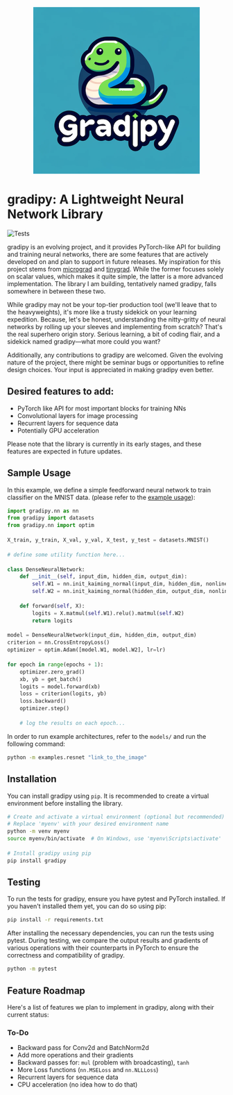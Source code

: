 <div align="center">
  <img src="https://github.com/eljanmahammadli/gradipy/blob/main/logo.png" alt="Logo">
</div>


# gradipy: A Lightweight Neural Network Library
![Tests](https://github.com/eljanmahammadli/gradipy/actions/workflows/ci.yml/badge.svg)

gradipy is an evolving project, and it provides PyTorch-like API for building and training neural networks, there are some features that are actively developed on and plan to support in future releases. My inspiration for this project stems from [micrograd](https://github.com/karpathy/micrograd/tree/master) and [tinygrad](https://github.com/tinygrad/tinygrad). While the former focuses solely on scalar values, which makes it quite simple, the latter is a more advanced implementation. The library I am building, tentatively named gradipy, falls somewhere in between these two.

While gradipy may not be your top-tier production tool (we'll leave that to the heavyweights), it's more like a trusty sidekick on your learning expedition. Because, let's be honest, understanding the nitty-gritty of neural networks by rolling up your sleeves and implementing from scratch? That's the real superhero origin story. Serious learning, a bit of coding flair, and a sidekick named gradipy—what more could you want?

Additionally, any contributions to gradipy are welcomed. Given the evolving nature of the project, there might be seminar bugs or opportunities to refine design choices. Your input is appreciated in making gradipy even better.

## Desired features to add:
- PyTorch like API for most important blocks for training NNs 
- Convolutional layers for image processing
- Recurrent layers for sequence data
- Potentially GPU acceleration

Please note that the library is currently in its early stages, and these features are expected in future updates.



## Sample Usage

In this example, we define a simple feedforward neural network to train classifier on the MNIST data. (please refer to the [example usage](https://github.com/eljanmahammadli/gradipy/blob/main/examples/mnist.py)): 

```python
import gradipy.nn as nn
from gradipy import datasets
from gradipy.nn import optim

X_train, y_train, X_val, y_val, X_test, y_test = datasets.MNIST()

# define some utility function here...

class DenseNeuralNetwork:
    def __init__(self, input_dim, hidden_dim, output_dim):
        self.W1 = nn.init_kaiming_normal(input_dim, hidden_dim, nonlinearity="relu")
        self.W2 = nn.init_kaiming_normal(hidden_dim, output_dim, nonlinearity="relu")

    def forward(self, X):
        logits = X.matmul(self.W1).relu().matmul(self.W2)
        return logits

model = DenseNeuralNetwork(input_dim, hidden_dim, output_dim)
criterion = nn.CrossEntropyLoss()
optimizer = optim.Adam([model.W1, model.W2], lr=lr)

for epoch in range(epochs + 1):
    optimizer.zero_grad()
    xb, yb = get_batch()
    logits = model.forward(xb)
    loss = criterion(logits, yb)
    loss.backward()
    optimizer.step()

    # log the results on each epoch...
```
In order to run example architectures, refer to the `models/` and run the following command:
```bash
python -m examples.resnet "link_to_the_image"
```

## Installation
You can install gradipy using `pip`. It is recommended to create a virtual environment before installing the library.
```bash
# Create and activate a virtual environment (optional but recommended)
# Replace 'myenv' with your desired environment name
python -m venv myenv
source myenv/bin/activate  # On Windows, use 'myenv\Scripts\activate'

# Install gradipy using pip
pip install gradipy
```

## Testing
To run the tests for gradipy, ensure you have pytest and PyTorch installed. If you haven't installed them yet, you can do so using pip:
```bash
pip install -r requirements.txt
```
After installing the necessary dependencies, you can run the tests using pytest. During testing, we compare the output results and gradients of various operations with their counterparts in PyTorch to ensure the correctness and compatibility of gradipy.
```bash
python -m pytest
```

## Feature Roadmap
Here's a list of features we plan to implement in gradipy, along with their current status:

### To-Do
- Backward pass for Conv2d and BatchNorm2d
- Add more operations and their gradients
- Backward passes for: `mul` (problem with broadcasting), `tanh`
- More Loss functions (`nn.MSELoss` and `nn.NLLLoss`)
- Recurrent layers for sequence data
- CPU acceleration (no idea how to do that)

